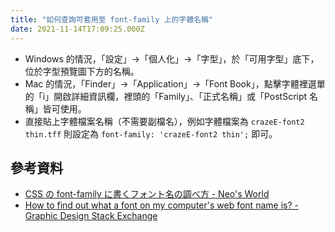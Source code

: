```yaml
---
title: "如何查詢可套用至 font-family 上的字體名稱"
date: 2021-11-14T17:09:25.000Z
---
```


- Windows 的情況，「設定」→「個人化」→「字型」，於「可用字型」底下，位於字型預覽圖下方的名稱。
- Mac 的情況，「Finder」→「Application」→「Font Book」，點擊字體裡選單的「i」開啟詳細資訊欄，裡頭的「Family」、「正式名稱」或「PostScript 名稱」皆可使用。
- 直接貼上字體檔案名稱（不需要副檔名），例如字體檔案為 `crazeE-font2 thin.tff` 則設定為 `font-family: 'crazeE-font2 thin';` 即可。

## 參考資料

- [CSS の font-family に書くフォント名の調べ方 - Neo's World](https://neos21.net/blog/2017/12/25-01.html)
- [How to find out what a font on my computer's web font name is? - Graphic Design Stack Exchange](https://graphicdesign.stackexchange.com/questions/63885/how-to-find-out-what-a-font-on-my-computers-web-font-name-is)
